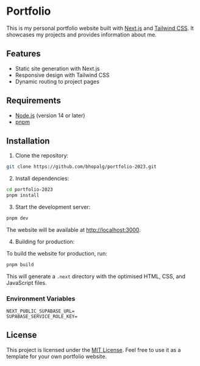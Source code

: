 # Portfolio

This is my personal portfolio website built with [Next.js](https://nextjs.org/) and [Tailwind CSS](https://tailwindcss.com/). It showcases my projects and provides information about me.

## Features

- Static site generation with Next.js
- Responsive design with Tailwind CSS
- Dynamic routing to project pages

## Requirements

- [Node.js](https://nodejs.org/) (version 14 or later)
- [pnpm](https://pnpm.io/)

## Installation

1. Clone the repository:

```bash
git clone https://github.com/bhopalg/portfolio-2023.git
```

2. Install dependencies:

```bash
cd portfolio-2023
pnpm install
```

3. Start the development server:

```bash
pnpm dev
```

The website will be available at [http://localhost:3000](http://localhost:3000).

4. Building for production:

To build the website for production, run:

```bash
pnpm build
```

This will generate a `.next` directory with the optimised HTML, CSS, and JavaScript files.

### Environment Variables

```dotenv
NEXT_PUBLIC_SUPABASE_URL=
SUPABASE_SERVICE_ROLE_KEY=
```

## License

This project is licensed under the [MIT License](LICENSE). Feel free to use it as a template for your own portfolio website.
